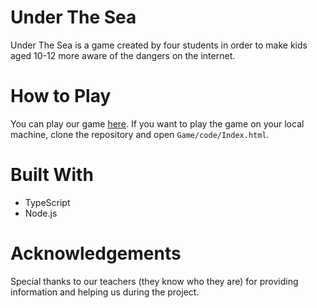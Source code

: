 # Under The Sea

Under The Sea is a game created by four students in order to make kids aged 10-12 more aware of the dangers on the internet.

# How to Play

You can play our game [here](https://annevanheeren.github.io/under_the_sea/Game/code/Index.html).
If you want to play the game on your local machine, clone the repository and open `Game/code/Index.html`.

# Built With

* TypeScript
* Node.js

# Acknowledgements 

Special thanks to our teachers (they know who they are) for providing information and helping us during the project.
